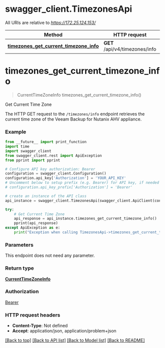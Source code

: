 # swagger_client.TimezonesApi

All URIs are relative to *https://172.25.124.153/*

Method | HTTP request | Description
------------- | ------------- | -------------
[**timezones_get_current_timezone_info**](TimezonesApi.md#timezones_get_current_timezone_info) | **GET** /api/v4/timezones/info | Get Current Time Zone

# **timezones_get_current_timezone_info**
> CurrentTimeZoneInfo timezones_get_current_timezone_info()

Get Current Time Zone

The HTTP GET request to the `/timezones/info` endpoint retrieves the current time zone of the Veeam Backup for Nutanix AHV appliance.

### Example
```python
from __future__ import print_function
import time
import swagger_client
from swagger_client.rest import ApiException
from pprint import pprint

# Configure API key authorization: Bearer
configuration = swagger_client.Configuration()
configuration.api_key['Authorization'] = 'YOUR_API_KEY'
# Uncomment below to setup prefix (e.g. Bearer) for API key, if needed
# configuration.api_key_prefix['Authorization'] = 'Bearer'

# create an instance of the API class
api_instance = swagger_client.TimezonesApi(swagger_client.ApiClient(configuration))

try:
    # Get Current Time Zone
    api_response = api_instance.timezones_get_current_timezone_info()
    pprint(api_response)
except ApiException as e:
    print("Exception when calling TimezonesApi->timezones_get_current_timezone_info: %s\n" % e)
```

### Parameters
This endpoint does not need any parameter.

### Return type

[**CurrentTimeZoneInfo**](CurrentTimeZoneInfo.md)

### Authorization

[Bearer](../README.md#Bearer)

### HTTP request headers

 - **Content-Type**: Not defined
 - **Accept**: application/json, application/problem+json

[[Back to top]](#) [[Back to API list]](../README.md#documentation-for-api-endpoints) [[Back to Model list]](../README.md#documentation-for-models) [[Back to README]](../README.md)

